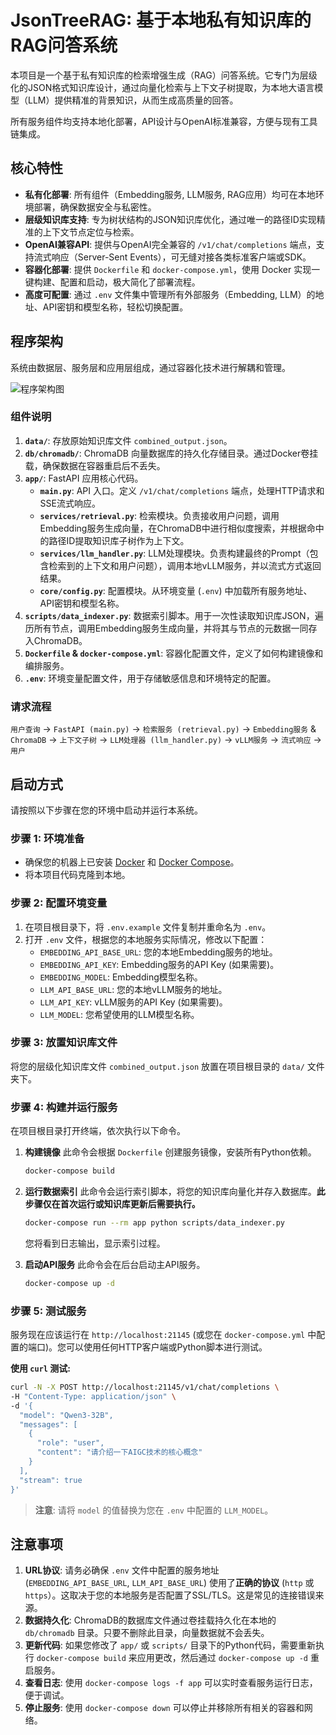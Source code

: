 # JsonTreeRAG: 基于本地私有知识库的RAG问答系统

本项目是一个基于私有知识库的检索增强生成（RAG）问答系统。它专门为层级化的JSON格式知识库设计，通过向量化检索与上下文子树提取，为本地大语言模型（LLM）提供精准的背景知识，从而生成高质量的回答。

所有服务组件均支持本地化部署，API设计与OpenAI标准兼容，方便与现有工具链集成。

## 核心特性

- **私有化部署**: 所有组件（Embedding服务, LLM服务, RAG应用）均可在本地环境部署，确保数据安全与私密性。
- **层级知识库支持**: 专为树状结构的JSON知识库优化，通过唯一的路径ID实现精准的上下文节点定位与检索。
- **OpenAI兼容API**: 提供与OpenAI完全兼容的 `/v1/chat/completions` 端点，支持流式响应（Server-Sent Events），可无缝对接各类标准客户端或SDK。
- **容器化部署**: 提供 `Dockerfile` 和 `docker-compose.yml`，使用 Docker 实现一键构建、配置和启动，极大简化了部署流程。
- **高度可配置**: 通过 `.env` 文件集中管理所有外部服务（Embedding, LLM）的地址、API密钥和模型名称，轻松切换配置。

## 程序架构

系统由数据层、服务层和应用层组成，通过容器化技术进行解耦和管理。

![程序架构图](https://i.imgur.com/your-architecture-diagram.png)  <!-- 您可以后续替换为真实的架构图 -->

### 组件说明

1.  **`data/`**: 存放原始知识库文件 `combined_output.json`。
2.  **`db/chromadb/`**: ChromaDB 向量数据库的持久化存储目录。通过Docker卷挂载，确保数据在容器重启后不丢失。
3.  **`app/`**: FastAPI 应用核心代码。
    -   **`main.py`**: API 入口。定义 `/v1/chat/completions` 端点，处理HTTP请求和SSE流式响应。
    -   **`services/retrieval.py`**: 检索模块。负责接收用户问题，调用Embedding服务生成向量，在ChromaDB中进行相似度搜索，并根据命中的路径ID提取知识库子树作为上下文。
    -   **`services/llm_handler.py`**: LLM处理模块。负责构建最终的Prompt（包含检索到的上下文和用户问题），调用本地vLLM服务，并以流式方式返回结果。
    -   **`core/config.py`**: 配置模块。从环境变量 (`.env`) 中加载所有服务地址、API密钥和模型名称。
4.  **`scripts/data_indexer.py`**: 数据索引脚本。用于一次性读取知识库JSON，遍历所有节点，调用Embedding服务生成向量，并将其与节点的元数据一同存入ChromaDB。
5.  **`Dockerfile` & `docker-compose.yml`**: 容器化配置文件，定义了如何构建镜像和编排服务。
6.  **`.env`**: 环境变量配置文件，用于存储敏感信息和环境特定的配置。

### 请求流程

`用户查询` -> `FastAPI (main.py)` -> `检索服务 (retrieval.py)` -> `Embedding服务` & `ChromaDB` -> `上下文子树` -> `LLM处理器 (llm_handler.py)` -> `vLLM服务` -> `流式响应` -> `用户`

## 启动方式

请按照以下步骤在您的环境中启动并运行本系统。

### 步骤 1: 环境准备

- 确保您的机器上已安装 [Docker](https://www.docker.com/) 和 [Docker Compose](https://docs.docker.com/compose/install/)。
- 将本项目代码克隆到本地。

### 步骤 2: 配置环境变量

1.  在项目根目录下，将 `.env.example` 文件复制并重命名为 `.env`。
2.  打开 `.env` 文件，根据您的本地服务实际情况，修改以下配置：
    - `EMBEDDING_API_BASE_URL`: 您的本地Embedding服务的地址。
    - `EMBEDDING_API_KEY`: Embedding服务的API Key (如果需要)。
    - `EMBEDDING_MODEL`: Embedding模型名称。
    - `LLM_API_BASE_URL`: 您的本地vLLM服务的地址。
    - `LLM_API_KEY`: vLLM服务的API Key (如果需要)。
    - `LLM_MODEL`: 您希望使用的LLM模型名称。

### 步骤 3: 放置知识库文件

将您的层级化知识库文件 `combined_output.json` 放置在项目根目录的 `data/` 文件夹下。

### 步骤 4: 构建并运行服务

在项目根目录打开终端，依次执行以下命令。

1.  **构建镜像**
    此命令会根据 `Dockerfile` 创建服务镜像，安装所有Python依赖。
    ```bash
    docker-compose build
    ```

2.  **运行数据索引**
    此命令会运行索引脚本，将您的知识库向量化并存入数据库。**此步骤仅在首次运行或知识库更新后需要执行。**
    ```bash
    docker-compose run --rm app python scripts/data_indexer.py
    ```
    您将看到日志输出，显示索引过程。

3.  **启动API服务**
    此命令会在后台启动主API服务。
    ```bash
    docker-compose up -d
    ```

### 步骤 5: 测试服务

服务现在应该运行在 `http://localhost:21145` (或您在 `docker-compose.yml` 中配置的端口)。您可以使用任何HTTP客户端或Python脚本进行测试。

**使用 `curl` 测试:**
```bash
curl -N -X POST http://localhost:21145/v1/chat/completions \
-H "Content-Type: application/json" \
-d '{
  "model": "Qwen3-32B",
  "messages": [
    {
      "role": "user",
      "content": "请介绍一下AIGC技术的核心概念"
    }
  ],
  "stream": true
}'
```
> **注意**: 请将 `model` 的值替换为您在 `.env` 中配置的 `LLM_MODEL`。

## 注意事项

1.  **URL协议**: 请务必确保 `.env` 文件中配置的服务地址 (`EMBEDDING_API_BASE_URL`, `LLM_API_BASE_URL`) 使用了**正确的协议** (`http` 或 `https`）。这取决于您的本地服务是否配置了SSL/TLS。这是常见的连接错误来源。
2.  **数据持久化**: ChromaDB的数据库文件通过卷挂载持久化在本地的 `db/chromadb` 目录。只要不删除此目录，向量数据就不会丢失。
3.  **更新代码**: 如果您修改了 `app/` 或 `scripts/` 目录下的Python代码，需要重新执行 `docker-compose build` 来应用更改，然后通过 `docker-compose up -d` 重启服务。
4.  **查看日志**: 使用 `docker-compose logs -f app` 可以实时查看服务运行日志，便于调试。
5.  **停止服务**: 使用 `docker-compose down` 可以停止并移除所有相关的容器和网络。
